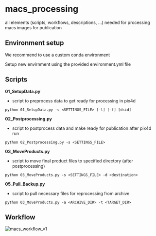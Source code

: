# macs_processing
all elements (scripts, workflows, descriptions, ...) needed for processing macs images for publication

## Environment setup
We recommend to use a custom conda environment

Setup new envirnment using the provided environment.yml file

## Scripts
**01_SetupData.py**
* script to preprocess data to get ready for processing in pix4d

`python 01_SetupData.py -s <SETTINGS_FILE> [-l] [-f] [dsid]`


**02_Postprocessing.py**
* script to postprocess data and make ready for publication after pix4d run

`python 02_Postprocessing.py -s <SETTINGS_FILE>`


**03_MoveProducts.py**
* script to move final product files to specified directory (after postprocessing)

`python 03_MoveProducts.py -s <SETTINGS_FILE> -d <destination>`

**05_Pull_Backup.py**
* script to pull necessary files for reprocessing from archive

`python 03_MoveProducts.py -a <ARCHIVE_DIR> -t <TARGET_DIR>`


## Workflow
![macs_workflow_v1](https://user-images.githubusercontent.com/40014163/148205796-97045090-e266-48f8-b357-7eaaa8d41b9f.png)
